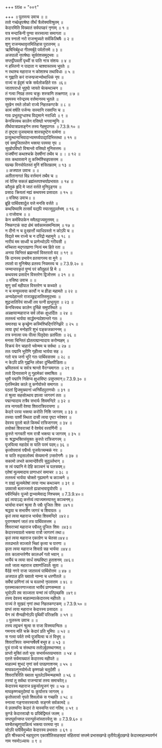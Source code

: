 +++
title = "००९"

+++
॥ पुलस्त्य उवाच ॥ ॥  
ततो गच्छेन्नृपश्रेष्ठ तीर्थं त्रैलोक्यविश्रुतम् ॥  
केदारमिति विख्यातं सर्वपापहरं नृणाम् ॥ १ ॥  
यत्र मन्दाकिनी पुण्या सरस्वत्या समागता ॥  
तत्र स्नातो नरो राजन्मुच्यते सर्वकिल्बिषैः ॥ २ ॥  
शृणु राजन्यथावृत्तमितिहास पुरातनम् ॥  
ऋषिभिर्बहुधा गीतमर्बुदे पर्वतोत्तमे ॥ ३ ॥  
अजपालो नृपश्रेष्ठः सूर्यवंशसमुद्भवः ॥  
सप्तद्वीपवतीं पृथ्वीं स पाति नात्र संशयः ॥ ४ ॥  
न हस्तिनो न पादाता न चाश्वास्तस्य भूपतेः ॥  
न रथाश्च महाराज न कोशाश्च तथाविधाः ॥ ५ ॥  
न गृह्णाति करं राजन्प्रजाभ्योथाधिकं नृप ॥  
राज्यं स ईदृशं चक्रे सर्वलोकहिते रतः ॥६॥  
जातापराधो भूपृष्ठे जायते चेत्कथञ्चन ॥  
तं गत्वा निग्रहं तस्य चक्रुः शस्त्राणि तत्क्षणात् ॥ ७ ॥  
एवमस्य नरेन्द्रस्य वर्त्तमानस्य भूतले ॥  
सुखेन रमते लोको राज्ये निहतकण्टके ॥ ८ ॥  
कामं वर्षति पर्जन्यः सस्यानि रसवन्ति च ॥  
गावः प्रभूतदुग्धाश्च विद्यमाने नराधिपे ॥ ९ ॥  
केनचित्त्वथ कालेन वसिष्ठो भगवान्मुनिः ॥  
तीर्थयात्राप्रसङ्गेन तस्य गेहमुपागतः ॥ 7.3.9.१० ॥  
तं दृष्ट्वा पूजयामास शास्त्रदृष्टेन वर्त्मना ॥  
प्रत्युत्थानाभिवादाभ्यामर्घ्यपाद्यादिभिस्तथा ॥ ११ ॥  
एवं सम्पूजितस्तेन भक्त्या परमया नृप ॥  
सुखोपविष्टो विश्रान्तो वसिष्ठो मुनिसत्तमः ॥  
राजर्षीणां कथाश्चक्रे देवर्षीणां तथैव च ॥ । ॥ १२ ॥  
ततः कथावसाने तु कस्मिंश्चिन्नृपसत्तम ॥  
पप्रच्छ विनयोपेतस्तं मुनिं शंसितव्रतम् ॥ १३ ॥  
॥ अजपाल उवाच ॥ ॥  
अतीतानागतं विप्र वर्त्तमानं तथैव च ॥  
त्वं वेत्सि सकलं ब्रह्मंस्तपश्चर्याप्रभावतः ॥ १४ ॥  
कौतुकं हृदि मे जातं वर्त्तते मुनिपुङ्गव ॥  
प्रसादः क्रियतां मह्यं कथयस्व प्रसादतः ॥ १५ ॥  
॥ वसिष्ठ उवाच॥ ॥  
ब्रूहि पार्थिवशार्दूल यत्ते मनसि वर्त्तते ॥  
कथयिष्यामि तत्सर्वं यद्यपि स्यात्सुदुर्ल्लभम् ॥ १६ ॥  
॥ राजोवाच ॥ ॥  
केन कर्मविपाकेन ममैतद्राज्यमुत्तमम् ॥  
निष्कण्टकं सदा क्षेमं सर्वकामसमन्वितम् ॥ १७ ॥  
न दीनो न च दुःखार्त्तो व्याधिग्रस्तो न कोऽपि च ॥  
विद्यते मम राज्ये च न दरिद्रो महामुने ॥ १८ ॥  
नारीयं मम साध्वी च प्राणेभ्योऽपि गरीयसी ॥  
मच्चित्ता मद्गतप्राणा नित्यं मम हिते रता ॥  
अनया चिन्तितं ब्रह्मन्सर्वं विस्तरतो वद ॥ १९ ॥  
किं दानस्य प्रभावेन व्रतयागस्य वा मुने ॥  
तपसो वा मुनिश्रेष्ठ व्रतस्य नियमस्य च ॥ 7.3.9.२० ॥  
जन्मान्तरकृतं पुण्यं परं कौतूहलं हि मे ॥  
कथयस्व प्रसादेन विस्तरेण द्विजोत्तम ॥ २१ ॥ ॥  
॥ वसिष्ठ उवाच ॥ ॥  
शृणु सर्वं महीपाल विस्तरेण च कथ्यते ॥  
न च मन्युस्त्वया कार्यो न च व्रीडा महामते ॥ २२ ॥  
अन्यदेहान्तरे राजञ्छूद्रजातिसमुद्भवः ॥  
शूद्रजातिरियं साध्वी तव पत्नी ह्यभूत्पुरा ॥ २३ ॥  
केनचित्त्वथ कालेन दुर्भिक्षे समुपस्थिते ॥  
अन्नक्षयान्महाराज सर्व लोकः क्षुधार्दितः ॥ २४ ॥  
ततस्त्वं भार्यया सार्द्धमन्यदेशान्तरे गतः ॥  
समारुह्य च कृच्छ्रेण कस्मिंश्चिद्गिरिनिर्झरे ॥ २५ ॥  
त्वया दृष्टं मनोहारि शुभं पङ्कजकाननम् ॥  
तत्र स्नात्वा पयः पीत्वा पितृदेवाः प्रतर्पिताः ॥ २६ ॥  
मनसा चिन्तितं ह्येतत्पद्मान्यादाय करोम्यहम् ॥  
विक्रयं येन चाहारो भवेन्मम च सर्वथा ॥ २७ ॥  
ततः पद्मानि भूरीणि गृहीत्वा भार्यया सह ॥  
गतो यत्र जनो भूरि गतः पार्थिवसत्तम ॥ २८ ॥  
न केऽपि प्रति गृह्णन्ति लोका दुर्भिक्षपीडिताः॥  
भ्रमितस्त्वं च सर्वत्र श्रान्तो वैराग्यमागतः ॥ २९ ॥  
ततो दिनावसाने तु गुहामेकां समाश्रितः ॥  
भूमौ पद्मानि निक्षिप्य क्षुधाविष्टः प्रसुप्तवान्॥ 7.3.9.३० ॥  
एतस्मिन्नेव काले तु कर्णयोस्ते समागतः ॥  
पठतां द्विजमुख्यानां ध्वनिर्वेदपुराणयोः ॥ ३१ ॥  
तं श्रुत्वा सहसोत्थाय ज्ञात्वा जागरणं ततः ॥  
पद्मान्यादाय तत्रैव सभार्यः शिवमन्दिरे ॥ ३२ ॥  
तत्र नागवती वेश्या शिवरात्रिपरायणा ॥  
केदारे परया भक्त्या करोति निशि जागरम् ॥ ३३ ॥  
तस्याः पार्श्वे स्थिता दासी त्वया पृष्टा नरेश्वर ॥  
देवस्य पुरतो बाले किमर्थं रात्रिजागरम् ॥ ३४ ॥  
तयोक्तं शिवरात्र्यां वै वेश्येयं वरवर्णिनी ॥  
कुरुते नागवती नाम रात्रौ भक्त्या च जागरम् ॥ ३५ ॥  
यः श्रद्धाभक्तिसंयुक्तः कुरुते रात्रिजागरम् ॥  
पूजयित्वा महादेवं स याति परमं पदम्॥ ३६ ॥  
कृत्वोपवासं पद्मैर्य्यः पूजयेत्त्र्यम्बकं नरः ॥  
स याति रुद्रसालोक्यं सेव्यमानो ऽप्सरोगणैः ॥ ३७ ॥  
सकामो लभते कामान्देवैरपि सुदुर्ल्लभान् ॥  
स त्वं पद्मानि मे देहि काञ्चनं च पलत्रयम्॥  
एतेषां मूल्यमादाय प्राणाधारं समाचर ॥ ३८ ॥  
ततस्त्वं भार्यया चोक्तो गृह्यमाणे च काञ्चने ॥  
न ग्राह्यं मूल्यमेतेषां त्वया नाथ कथञ्चन ॥ ३९ ॥  
उपवासो बलाज्जातो ह्यन्नाभावाद्वयोरपि ॥  
पद्मैरेभिर्हरः पूज्यो द्वाभ्यामेवाद्य निश्चयम् ॥ 7.3.9.४०॥  
इदं त्वयाऽद्य कर्त्तव्यं त्याज्यमस्यास्तु काञ्चनम्॥  
भार्याया वचनं श्रुत्वा तैः पद्मैः पूजितः शिवः ॥४१॥  
श्रद्धया च सभार्येण जागरं च शिवाग्रतः ॥  
कृतं त्वया महाराज भार्यया शिवमन्दिरे ॥४२॥  
पुराणश्रवणं जातं तत्र पार्थिवसत्तम ॥  
शिवरात्र्यां महाराज पद्मैस्तु पूजितः शिवः ॥४३॥  
केदारस्याग्रतो भक्त्या रात्रौ जागरणं तथा॥  
कृतं त्वया महाराज एकाग्रेण च चेतसा॥४४॥  
ततःप्रभाते सञ्जाते भिक्षां कृत्वा च पारणा ॥  
कृता त्वया महाराज शिवाग्रे सह भार्यया ॥४४॥  
ततः कालान्तरेणैव कालधर्मं गतो भवान् ॥  
भार्येयं च त्वया सार्धं सम्प्रविष्टा हुताशनम् ॥४६॥  
ततो जाता महाराज दशार्णाधिपतेः सुता ॥  
वैदेहे नगरे राजा जातस्त्वं पार्थिवोत्तम ॥ ४७ ॥  
अजपाल इति ख्यातो नाम्ना च धरणीतले ॥  
सर्वेषां प्राणिनां त्वं च वल्लभो नृपसत्तम ॥ ४८ ॥  
एतस्मात्कारणाज्जाता भार्येयं प्राणसम्मता ॥  
भूयोऽपि तव सञ्जाता यन्मां त्वं परिपृच्छसि ॥४९॥  
तस्य देवस्य माहात्म्यात्केदारस्य महीपतेः ॥  
राज्यं ते सुखदं नृणां तथा निहतकण्टकम् ॥ 7.3.9.५० ॥  
प्राप्तं त्वया महाराज केदारस्य प्रसादतः ॥  
येन त्वं सैन्यहीनोऽपि पृथिवीं परिरक्षसि ॥ ५१ ॥  
॥ पुलस्त्य उवाच ॥ ॥  
तस्य तद्वचनं श्रुत्वा स राजा विस्मयान्वितः ॥  
गमनाय मतिं चक्रे केदारं प्रति भूमिपः ॥ ५२ ॥  
स गत्वा पर्वते रम्ये पूजयित्वा च तं विभुम् ॥  
शिवरात्रिपरः सम्यग्वर्षेवर्षे बभूव ह ॥ ५३ ॥  
पुत्रं राज्ये च संस्थाप्य ततोऽर्बुदमथागमत् ॥  
प्राप्तो मुक्तिं ततो भूयः सभार्यस्तत्प्रभावतः ॥ ५४ ॥  
एतत्ते सर्वमाख्यातं केदारस्य महीपते ॥  
माहात्म्यं शुभदं नृणां सर्व पापप्रणाशनम् ॥ ५५ ॥  
माघफाल्गुनयोर्मध्ये कृष्णपक्षे चतुर्दशी ॥  
शिवरात्रिरिति ख्याता भूतलेऽस्मिन्महामते ॥ ५६ ॥  
तस्यां तु सर्वथा राजन्यात्रां तस्य समाचरेत्॥  
केदारस्य महाराज प्रकुर्यात्पूजनं नृप ॥ ५७ ॥  
माघकृष्णचतुर्दश्यां यः कुर्यात्तत्र जागरम् ॥  
कृतोपवासो नृपते शिवलोकं स गच्छति ॥ ५८ ॥  
स्नात्वा गङ्गासरस्वत्योः सङ्गमे सर्वकामदे ॥  
ये प्रपश्यन्ति केदारं ते यास्यन्ति परां गतिम् ॥ ५९ ॥  
कुण्डे केदारसञ्ज्ञे यः प्रपिबेद्विमलं जलम् ॥  
सप्तपूर्वान्सप्त परान्पूर्वजांस्तारयेत्तु सः ॥ 7.3.9.६० ॥  
यश्चैतच्छृणुयान्नित्यं भक्त्या परमया नृप ॥  
सोऽपि पापैर्विमुच्येत केदारस्य प्रभावतः ॥ ६१ ॥  
इति श्रीस्कान्दे महापुराण एकाशीतिसाहस्र्यां संहितायां सप्तमे प्रभासखण्डे तृतीयेऽर्बुदखण्डे केदारमाहात्म्यवर्णनं नाम नवमोऽध्यायः ॥ ९ ॥